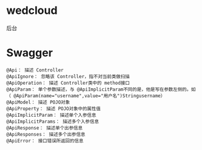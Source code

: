 # wedcloud
后台

# Swagger
	@Api： 描述 Controller
	@ApiIgnore： 忽略该 Controller，指不对当前类做扫描
	@ApiOperation： 描述 Controller类中的 method接口
	@ApiParam： 单个参数描述，与 @ApiImplicitParam不同的是，他是写在参数左侧的。如（ @ApiParam(name="username",value="用户名")Stringusername）
	@ApiModel： 描述 POJO对象
	@ApiProperty： 描述 POJO对象中的属性值
	@ApiImplicitParam： 描述单个入参信息
	@ApiImplicitParams： 描述多个入参信息
	@ApiResponse： 描述单个出参信息
	@ApiResponses： 描述多个出参信息
	@ApiError： 接口错误所返回的信息